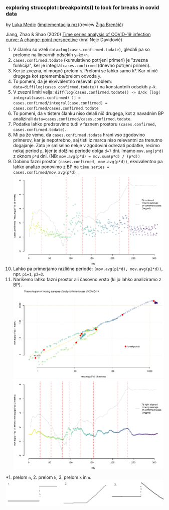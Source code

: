 ### exploring struccplot::breakpoints() to look for breaks in covid data

by [Luka Medic](https://github.com/luka-medic) ([implementacija mz](code/))(review [Žiga Brenčič](https://github.com/zigabrencic))

Jiang, Zhao & Shao (2020) [Time series analysis of COVID-19 infection curve: A change-point perspective](https://www.ncbi.nlm.nih.gov/pmc/articles/PMC7392157/pdf/main.pdf) (bral Nejc Davidović)

1. V  članku so vzeli `data=log(cases.confirmed.todate)`, gledali pa so prelome na linearnih odsekih `y~kx+n`.
2. `cases.confirmed.todate` (kumulativno potrjeni primeri) je "zvezna funkcija", ker je integral `cases.confirmed` (dnevno potrjeni primeri).
3. Ker je zvezna, ni mogoč prelom `n`. Prelomi se lahko samo `k`*. Kar ni nič drugega kot sprememba/prelom odvoda `y`.
4. To pomeni, da je ekvivalentno reševati problem: `data=diff(log(cases.confirmed.todate))` na konstantnih odsekih `y~k`.
5. V zvezni limiti velja: `diff(log(cases.confirmed.todate)) -> d/dx [log( integral(cases.confirmed) )] = cases.confirmed/integral(case.confirmed) = cases.confirmed/cases.confirmed.todate`
6. To pomeni, da v tistem članku niso delali nič drugega, kot z navadnim BP analizirali  `data=cases.confirmed/cases.confirmed.todate`.
7. Podatke lahko predstavimo tudi v faznem prostoru `(cases.confirmed, cases.confirmed.todate)`.
8. Mi pa že vemo, da `cases.confirmed.todate` hrani vso zgodovino primerov, kar je nepotrebno, saj tisti iz marca niso relevantni za trenutno dogajanje. Zato je smiselno nekje v zgodovini odrezati podatke, recimo nekaj period `p`, kjer je dolžina periode dolga `d=7` dni. Imamo `mov.avg(p*d)` z oknom `p*d` dni. (NB: `mov.avg(p*d) = mov.sum(p*d) / (p*d))`
9. Dobimo fazni prostor `(cases.confirmed, mov.avg(p*d))`, ekvivalentno pa lahko analizo ponovimo z BP na `time.series = cases.confirmed/mov.avg(p*d) `.
![plot1](figures/plot1.png)
10. Lahko pa primerjamo različne periode: `(mov.avg(p1*d), mov.avg(p2*d))`, npr. `p1=1`, `p2=3`.
11. Narišemo lahko fazni prostor ali časovno vrsto (ki jo lahko analiziramo z BP).
![phase](figures/phase.png)
![plot2](figures/plot2.png)

*1. prelom `n`, 2. prelom `k`, 3. prelom `k` in `n`. 
![footnote](images/image.png)
